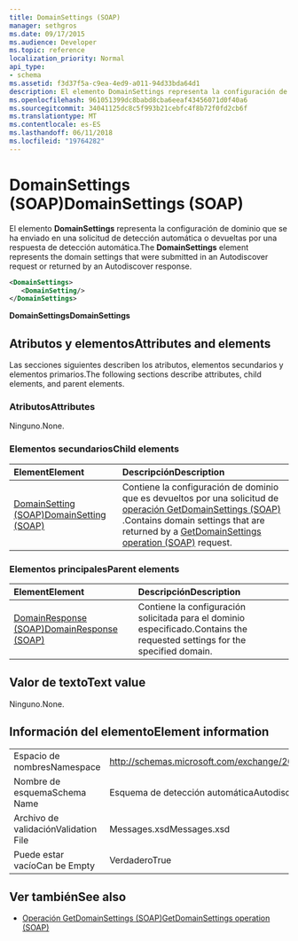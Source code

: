 ```yaml
---
title: DomainSettings (SOAP)
manager: sethgros
ms.date: 09/17/2015
ms.audience: Developer
ms.topic: reference
localization_priority: Normal
api_type:
- schema
ms.assetid: f3d37f5a-c9ea-4ed9-a011-94d33bda64d1
description: El elemento DomainSettings representa la configuración de dominio que se ha enviado en una solicitud de detección automática o devueltas por una respuesta de detección automática.
ms.openlocfilehash: 961051399dc8babd8cba6eeaf43456071d0f40a6
ms.sourcegitcommit: 34041125dc8c5f993b21cebfc4f8b72f0fd2cb6f
ms.translationtype: MT
ms.contentlocale: es-ES
ms.lasthandoff: 06/11/2018
ms.locfileid: "19764282"
---
```

# <a name="domainsettings-soap"></a><span data-ttu-id="545ac-103">DomainSettings (SOAP)</span><span class="sxs-lookup"><span data-stu-id="545ac-103">DomainSettings (SOAP)</span></span>

<span data-ttu-id="545ac-104">El elemento **DomainSettings** representa la configuración de dominio que se ha enviado en una solicitud de detección automática o devueltas por una respuesta de detección automática.</span><span class="sxs-lookup"><span data-stu-id="545ac-104">The **DomainSettings** element represents the domain settings that were submitted in an Autodiscover request or returned by an Autodiscover response.</span></span> 
  
```XML
<DomainSettings>
   <DomainSetting/>
</DomainSettings>
```

 <span data-ttu-id="545ac-105">**DomainSettings**</span><span class="sxs-lookup"><span data-stu-id="545ac-105">**DomainSettings**</span></span>
## <a name="attributes-and-elements"></a><span data-ttu-id="545ac-106">Atributos y elementos</span><span class="sxs-lookup"><span data-stu-id="545ac-106">Attributes and elements</span></span>

<span data-ttu-id="545ac-107">Las secciones siguientes describen los atributos, elementos secundarios y elementos primarios.</span><span class="sxs-lookup"><span data-stu-id="545ac-107">The following sections describe attributes, child elements, and parent elements.</span></span>
  
### <a name="attributes"></a><span data-ttu-id="545ac-108">Atributos</span><span class="sxs-lookup"><span data-stu-id="545ac-108">Attributes</span></span>

<span data-ttu-id="545ac-109">Ninguno.</span><span class="sxs-lookup"><span data-stu-id="545ac-109">None.</span></span>
  
### <a name="child-elements"></a><span data-ttu-id="545ac-110">Elementos secundarios</span><span class="sxs-lookup"><span data-stu-id="545ac-110">Child elements</span></span>

|<span data-ttu-id="545ac-111">**Element**</span><span class="sxs-lookup"><span data-stu-id="545ac-111">**Element**</span></span>|<span data-ttu-id="545ac-112">**Descripción**</span><span class="sxs-lookup"><span data-stu-id="545ac-112">**Description**</span></span>|
|:-----|:-----|
|[<span data-ttu-id="545ac-113">DomainSetting (SOAP)</span><span class="sxs-lookup"><span data-stu-id="545ac-113">DomainSetting (SOAP)</span></span>](domainsetting-soap.md) <br/> |<span data-ttu-id="545ac-114">Contiene la configuración de dominio que es devueltos por una solicitud de [operación GetDomainSettings (SOAP)](getdomainsettings-operation-soap.md) .</span><span class="sxs-lookup"><span data-stu-id="545ac-114">Contains domain settings that are returned by a [GetDomainSettings operation (SOAP)](getdomainsettings-operation-soap.md) request.</span></span>  <br/> |
   
### <a name="parent-elements"></a><span data-ttu-id="545ac-115">Elementos principales</span><span class="sxs-lookup"><span data-stu-id="545ac-115">Parent elements</span></span>

|<span data-ttu-id="545ac-116">**Element**</span><span class="sxs-lookup"><span data-stu-id="545ac-116">**Element**</span></span>|<span data-ttu-id="545ac-117">**Descripción**</span><span class="sxs-lookup"><span data-stu-id="545ac-117">**Description**</span></span>|
|:-----|:-----|
|[<span data-ttu-id="545ac-118">DomainResponse (SOAP)</span><span class="sxs-lookup"><span data-stu-id="545ac-118">DomainResponse (SOAP)</span></span>](domainresponse-soap.md) <br/> |<span data-ttu-id="545ac-119">Contiene la configuración solicitada para el dominio especificado.</span><span class="sxs-lookup"><span data-stu-id="545ac-119">Contains the requested settings for the specified domain.</span></span>  <br/> |
   
## <a name="text-value"></a><span data-ttu-id="545ac-120">Valor de texto</span><span class="sxs-lookup"><span data-stu-id="545ac-120">Text value</span></span>

<span data-ttu-id="545ac-121">Ninguno.</span><span class="sxs-lookup"><span data-stu-id="545ac-121">None.</span></span>
  
## <a name="element-information"></a><span data-ttu-id="545ac-122">Información del elemento</span><span class="sxs-lookup"><span data-stu-id="545ac-122">Element information</span></span>

|||
|:-----|:-----|
|<span data-ttu-id="545ac-123">Espacio de nombres</span><span class="sxs-lookup"><span data-stu-id="545ac-123">Namespace</span></span>  <br/> |http://schemas.microsoft.com/exchange/2010/Autodiscover  <br/> |
|<span data-ttu-id="545ac-124">Nombre de esquema</span><span class="sxs-lookup"><span data-stu-id="545ac-124">Schema Name</span></span>  <br/> |<span data-ttu-id="545ac-125">Esquema de detección automática</span><span class="sxs-lookup"><span data-stu-id="545ac-125">Autodiscover schema</span></span>  <br/> |
|<span data-ttu-id="545ac-126">Archivo de validación</span><span class="sxs-lookup"><span data-stu-id="545ac-126">Validation File</span></span>  <br/> |<span data-ttu-id="545ac-127">Messages.xsd</span><span class="sxs-lookup"><span data-stu-id="545ac-127">Messages.xsd</span></span>  <br/> |
|<span data-ttu-id="545ac-128">Puede estar vacío</span><span class="sxs-lookup"><span data-stu-id="545ac-128">Can be Empty</span></span>  <br/> |<span data-ttu-id="545ac-129">Verdadero</span><span class="sxs-lookup"><span data-stu-id="545ac-129">True</span></span>  <br/> |
   
## <a name="see-also"></a><span data-ttu-id="545ac-130">Ver también</span><span class="sxs-lookup"><span data-stu-id="545ac-130">See also</span></span>

- [<span data-ttu-id="545ac-131">Operación GetDomainSettings (SOAP)</span><span class="sxs-lookup"><span data-stu-id="545ac-131">GetDomainSettings operation (SOAP)</span></span>](getdomainsettings-operation-soap.md)

